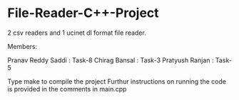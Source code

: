 # File-Reader-C++-Project
2 csv readers and 1 ucinet dl format file reader.

Members:

Pranav Reddy Saddi  : Task-8
Chirag Bansal       : Task-3
Pratyush Ranjan     : Task-5

Type make to compile the project
Furthur instructions on running the code is provided in the comments in main.cpp
